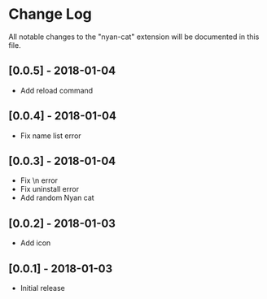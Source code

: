 # Change Log
All notable changes to the "nyan-cat" extension will be documented in this file.

## [0.0.5] - 2018-01-04
- Add reload command

## [0.0.4] - 2018-01-04
- Fix name list error

## [0.0.3] - 2018-01-04
- Fix \n error
- Fix uninstall error
- Add random Nyan cat

## [0.0.2] - 2018-01-03
- Add icon

## [0.0.1] - 2018-01-03
- Initial release